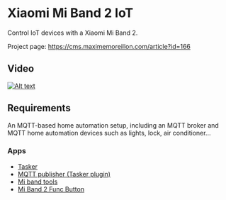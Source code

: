 # Xiaomi Mi Band 2 IoT
Control IoT devices with a Xiaomi Mi Band 2.

Project page: https://cms.maximemoreillon.com/article?id=166

## Video
[![Alt text](https://img.youtube.com/vi/i9QoAukmoGs/0.jpg)](https://youtu.be/i9QoAukmoGs)

## Requirements

An MQTT-based home automation setup, including an MQTT broker and MQTT home automation devices such as lights, lock, air conditioner...

### Apps
* [Tasker](https://play.google.com/store/apps/details?id=net.dinglisch.android.taskerm)
* [MQTT publisher (Tasker plugin)](https://play.google.com/store/apps/details?id=net.nosybore.mqttpublishplugin)
* [Mi band tools](https://play.google.com/store/apps/details?id=cz.zdenekhorak.mibandtools)
* [Mi Band 2 Func Button](https://play.google.com/store/apps/details?id=xtracer.miband2funcbutton)

